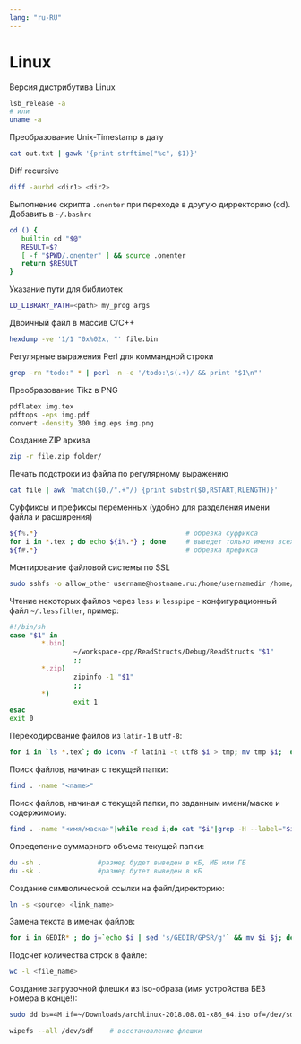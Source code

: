 ```yaml
---
lang: "ru-RU"
---
```

# Linux

Версия дистрибутива Linux

```bash
lsb_release -a
# или
uname -a
```

Преобразование Unix-Timestamp в дату

```bash
cat out.txt | gawk '{print strftime("%c", $1)}'
```

Diff recursive

```bash
diff -aurbd <dir1> <dir2>
```

Выполнение скрипта `.onenter` при переходе в другую дирректорию (cd).
Добавить в `~/.bashrc`

```bash
cd () {
   builtin cd "$@"
   RESULT=$?
   [ -f "$PWD/.onenter" ] && source .onenter
   return $RESULT
}
```

Указание пути для библиотек

```bash
LD_LIBRARY_PATH=<path> my_prog args
```

Двоичный файл в массив C/С++

```bash
hexdump -ve '1/1 "0x%02x, "' file.bin
```

Регулярные выражения Perl для коммандной строки

```bash
grep -rn "todo:" * | perl -n -e '/todo:\s(.+)/ && print "$1\n"'
```

Преобразование Tikz в PNG

```bash
pdflatex img.tex
pdftops -eps img.pdf
convert -density 300 img.eps img.png
```

Создание ZIP архива

```bash
zip -r file.zip folder/
```

Печать подстроки из файла по регулярному выражению

```bash
cat file | awk 'match($0,/".+"/) {print substr($0,RSTART,RLENGTH)}'
```

Суффиксы и префиксы переменных (удобно для разделения имени файла и расширения)

```bash
${f%.*}                                     # обрезка суффикса
for i in *.tex ; do echo ${i%.*} ; done     # выведет только имена всех файлов *.tex
${f#.*}                                     # обрезка префикса
```

Монтирование файловой системы по SSL

```bash
sudo sshfs -o allow_other username@hostname.ru:/home/usernamedir /home/usermountdir
```

Чтение некоторых файлов через `less` и `lesspipe` - конфигурационный файл `~/.lessfilter`, пример:

```bash
#!/bin/sh
case "$1" in
        *.bin)
                ~/workspace-cpp/ReadStructs/Debug/ReadStructs "$1"
                ;;
        *.zip)
                zipinfo -1 "$1"
                ;;
        *)
                exit 1
esac
exit 0
```

Перекодирование файлов из `latin-1` в `utf-8`:

```bash
for i in `ls *.tex`; do iconv -f latin1 -t utf8 $i > tmp; mv tmp $i;  done
```

Поиск файлов, начиная с текущей папки:

```bash
find . -name "<name>"
```

Поиск файлов, начиная с текущей папки, по заданным имени/маске и содержимому:

```bash
find . -name "<имя/маска>"|while read i;do cat "$i"|grep -H --label="$i" -n "<текст для поиска>";done
```

Определение суммарного объема текущей папки:

```bash
du -sh .              #размер будет выведен в кБ, МБ или ГБ
du -sk .              #размер бутет выведен в кБ
```

Создание символической ссылки на файл/директорию:

```bash
ln -s <source> <link_name>
```

Замена текста в именах файлов:

```bash
for i in GEDIR* ; do j=`echo $i | sed 's/GEDIR/GPSR/g'` && mv $i $j; done
```

Подсчет количества строк в файле:

```bash
wc -l <file_name>
```

Создание загрузочной флешки из iso-образа (имя устройства БЕЗ номера в конце!):

```bash
sudo dd bs=4M if=~/Downloads/archlinux-2018.08.01-x86_64.iso of=/dev/sdf status=progress oflag=sync

wipefs --all /dev/sdf    # восстановление флешки
```
